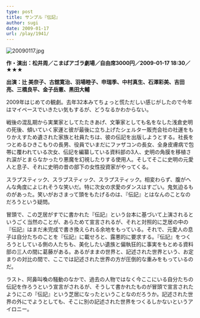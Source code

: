 ```yaml
---
type: post
title: サンプル『伝記』
author: sugi
date: 2009-01-17
url: /play/1941/
---
```

<img alt="20090117.jpg" src="/images/play/20090117.jpg" class="alignleft" />

**作・演出：松井周／こまばアゴラ劇場／自由席3000円／2009-01-17 18:30／★★★**

**出演：辻 美奈子、古舘寛治、羽場睦子、申瑞季、中村真生、石澤彩美、吉田亮、三橋良平、金子岳憲、黒田大輔**

2009年はじめての観劇。去年32本みてちょっと慌ただしい感じがしたので今年はマイペースでいきたい気もするが、どうなるかわからない。

戦後の混乱期から実業家としてたたきあげ、文筆家としても名をなした浅倉史明の死後、傾いていく家運と彼が最後に立ち上げたシェルター販売会社の社運をもりかえすため遺された家族と社員たちは、彼の伝記を出版しようとする。社長をつとめるひきこもりの長男、役員でいまだにファザコンの長女、全身皮膚病で包帯に覆われている次女、伝記を編纂している資料部の3人、史明の角膜を移植され涙がとまらなかったり悪魔を幻視したりする使用人。そしてそこに史明の元愛人と息子、それに史明の昔の部下の女性投資家がやってくる。

スラプスティック、スラプスティック、スラプスティック。相変わらず、腹がへんな角度によじれそうな笑いだ。特に次女の求愛のダンスはすごい。鬼気迫るものがあった。笑いがおさまって頭をもたげるのは、『伝記』とはなんのことなのだろうという疑問。

冒頭で、この芝居がすでに書かれた『伝記』という台本に基づいて上演されるというごく当然のことが、あらためて宣言されるが、それと対照的に芝居の中の『伝記』はまだ未完成で書き換えられる余地をもっている。それで、元愛人の息子は自分たちのことを『伝記』に載せろと、露悪的に要求する。『伝記』をつくろうとしている側の人たちも、美化したい遺族と偏執狂的に事実をもとめる資料部の三人の間に葛藤がある。あるがままの世界と、記述された世界という、お定まりの対比の間で、ここでは記述された世界の方が圧倒的な重みをもっているのだ。

ラスト、阿鼻叫喚の騒動のなかで、過去の人物ではなく今ここにいる自分たちの伝記を作ろうという宣言がされるが、そうして書かれたものが冒頭で宣言されたようにこの『伝記』という芝居になったということなのだろうか。記述された世界の外にでようとしても、そこに別の記述された世界をつくるしかないというアイロニー。

